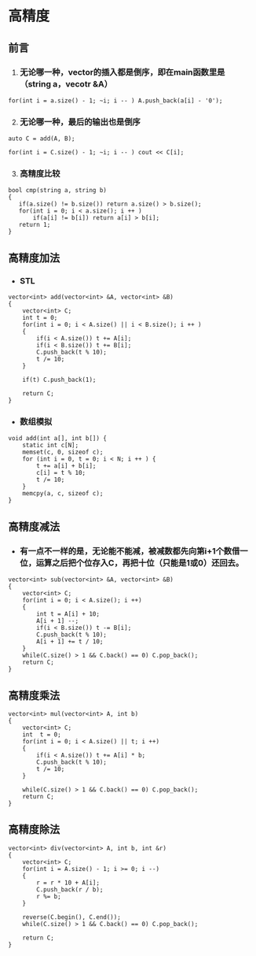 # 高精度
## 前言
1. ### 无论哪一种，vector的插入都是倒序，即在main函数里是（string a，vecotr<int> &A）
`for(int i = a.size() - 1; ~i; i -- ) A.push_back(a[i] - '0');`

2. ### 无论哪一种，最后的输出也是倒序
`auto C = add(A, B);`

`for(int i = C.size() - 1; ~i; i -- ) cout << C[i];`

3. ### 高精度比较
 ```
 bool cmp(string a, string b)
{
    if(a.size() != b.size()) return a.size() > b.size();
    for(int i = 0; i < a.size(); i ++ )
        if(a[i] != b[i]) return a[i] > b[i];
    return 1;
}

```
## 高精度加法
- ### STL
```
vector<int> add(vector<int> &A, vector<int> &B)
{
    vector<int> C;
    int t = 0;
    for(int i = 0; i < A.size() || i < B.size(); i ++ )
    {
        if(i < A.size()) t += A[i];
        if(i < B.size()) t += B[i];
        C.push_back(t % 10);
        t /= 10;
    }

    if(t) C.push_back(1);

    return C;
}

```
- ### 数组模拟
```
void add(int a[], int b[]) {
    static int c[N];
    memset(c, 0, sizeof c);
    for (int i = 0, t = 0; i < N; i ++ ) {
        t += a[i] + b[i];
        c[i] = t % 10;
        t /= 10;
    }
    memcpy(a, c, sizeof c);
}
```
## 高精度减法
- ### 有一点不一样的是，无论能不能减，被减数都先向第i+1个数借一位，运算之后把个位存入C，再把十位（只能是1或0）还回去。
```
vector<int> sub(vector<int> &A, vector<int> &B)
{
    vector<int> C;
    for(int i = 0; i < A.size(); i ++)
    {
        int t = A[i] + 10;
        A[i + 1] --;
        if(i < B.size()) t -= B[i];
        C.push_back(t % 10);
        A[i + 1] += t / 10;
    }
    while(C.size() > 1 && C.back() == 0) C.pop_back();
    return C;
}
```
## 高精度乘法
```
vector<int> mul(vector<int> A, int b)
{
    vector<int> C;
    int  t = 0;
    for(int i = 0; i < A.size() || t; i ++)
    {
        if(i < A.size()) t += A[i] * b;
        C.push_back(t % 10);
        t /= 10;
    }
    
    while(C.size() > 1 && C.back() == 0) C.pop_back();
    return C;
}
```
## 高精度除法
```
vector<int> div(vector<int> A, int b, int &r)
{
	vector<int> C;
	for(int i = A.size() - 1; i >= 0; i --)
	{
		r = r * 10 + A[i];
		C.push_back(r / b);
		r %= b;
	}
	
	reverse(C.begin(), C.end());
	while(C.size() > 1 && C.back() == 0) C.pop_back();
	
	return C;
}
```